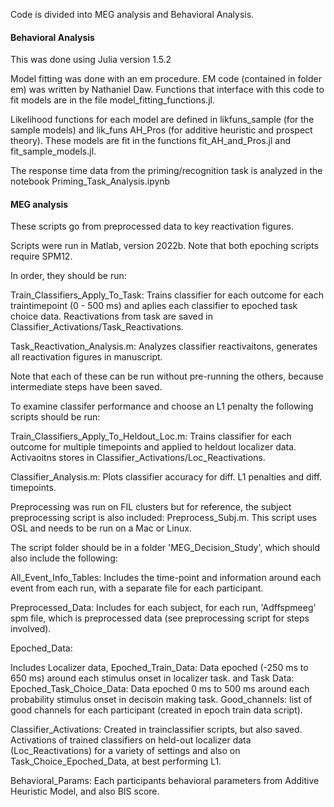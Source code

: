 
Code is divided into MEG analysis and Behavioral Analysis.


#### Behavioral Analysis

This was done using Julia version 1.5.2

Model fitting was done with an em procedure. EM code (contained in folder em) was written by Nathaniel Daw. Functions that interface with this code to fit models are in the file model_fitting_functions.jl.

Likelihood functions for each model are defined in likfuns_sample (for the sample models) and lik_funs AH_Pros (for additive heuristic and prospect theory). These models are fit in the functions fit_AH_and_Pros.jl and fit_sample_models.jl.

The response time data from the priming/recognition task is analyzed in the notebook Priming_Task_Analysis.ipynb

#### MEG analysis

These scripts go from preprocessed data to key reactivation figures.

Scripts were run in Matlab, version 2022b. Note that both epoching scripts require SPM12.

In order, they should be run:

Train_Classifiers_Apply_To_Task: Trains classifier for each outcome for each traintimepoint (0 - 500 ms) and aplies each classifier to epoched task choice data.
Reactivations from task are saved in Classifier_Activations/Task_Reactivations.

Task_Reactivation_Analysis.m: Analyzes classifier reactivaitons, generates all reactivation figures in manuscript. 

Note that each of these can be run without pre-running the others, because intermediate steps have been saved.

To examine classifer performance and choose an L1 penalty the following scripts should be run:

Train_Classifiers_Apply_To_Heldout_Loc.m: Trains classifier for each outcome for multiple timepoints and applied to heldout localizer data. 
Activaoitns stores in Classifier_Activations/Loc_Reactivations.

Classifier_Analysis.m: Plots classifier accuracy for diff. L1 penalties and diff. timepoints.

Preprocessing was run on FIL clusters but for reference, the subject preprocessing script is also included: Preprocess_Subj.m. 
This script uses OSL and needs to be run on a Mac or Linux.

The script folder should be in a folder 'MEG_Decision_Study', which should also include the following:

All_Event_Info_Tables: Includes the time-point and information around each event from each run, with a separate file for each participant.

Preprocessed_Data: Includes for each subject, for each run, 'Adffspmeeg' spm file, which is preprocessed data (see preprocessing script for steps involved).

Epoched_Data:

Includes Localizer data, Epoched_Train_Data: Data epoched (-250 ms to 650 ms) around each stimulus onset in localizer task. 
and Task Data: Epoched_Task_Choice_Data: Data epoched 0 ms to 500 ms around each probability stimulus onset in decisoin making task.
Good_channels: list of good channels for each participant (created in epoch train data script).

Classifier_Activations: Created in trainclassifier scripts, but also saved.
Activations of trained classifiers on held-out localizer data (Loc_Reactivations) for a variety of settings
and also on Task_Choice_Epoched_Data, at best performing L1.

Behavioral_Params: Each participants behavioral parameters from Additive Heuristic Model, and also BIS score.



